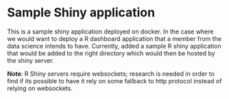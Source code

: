 # Sample Shiny application

This is a sample shiny application deployed on docker. In the case where we would want to deploy a R dashboard application that a member from the data science intends to have. Currently, added a sample R shiny application that would be added to the right directory which would then be hosted by the shiny server.

**Note**: R Shiny servers require websockets; research is needed in order to find if its possible to have it rely on some fallback to http protocol instead of relying on websockets.
